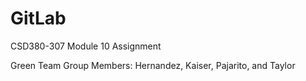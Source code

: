 # GitLab
CSD380-307 Module 10 Assignment

Green Team Group Members: Hernandez, Kaiser, Pajarito, and Taylor
